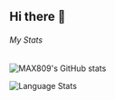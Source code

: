 ## Hi there 👋

###### My Stats
![MAX809's GitHub stats](https://github-readme-stats-max809.vercel.app/api?username=m4x809&theme=github_dark&show=reviews,discussions_started,discussions_answered,prs_merged,prs_merged_percentage)

![Language Stats](https://github-readme-stats-max809.vercel.app/api/top-langs?username=m4x809&layout=compact&theme=github_dark)

